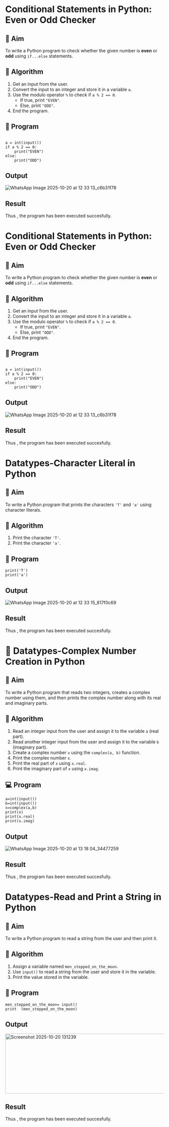 # Conditional Statements in Python: Even or Odd Checker

## 🎯 Aim
To write a Python program to check whether the given number is **even** or **odd** using `if...else` statements.

## 🧠 Algorithm
1. Get an input from the user.
2. Convert the input to an integer and store it in a variable `a`.
3. Use the modulo operator `%` to check if `a % 2 == 0`.
   - If true, print `"EVEN"`.
   - Else, print `"ODD"`.
4. End the program.

## 🧾 Program
```

a = int(input())
if a % 2 == 0:
    print("EVEN")
else:
    print("ODD")
```

## Output
![WhatsApp Image 2025-10-20 at 12 33 13_c6b31f78](https://github.com/user-attachments/assets/e4235caa-0787-471f-b08f-3ef1b20bb52d)

## Result
Thus , the program has been executed succesfully.


# Conditional Statements in Python: Even or Odd Checker

## 🎯 Aim
To write a Python program to check whether the given number is **even** or **odd** using `if...else` statements.

## 🧠 Algorithm
1. Get an input from the user.
2. Convert the input to an integer and store it in a variable `a`.
3. Use the modulo operator `%` to check if `a % 2 == 0`.
   - If true, print `"EVEN"`.
   - Else, print `"ODD"`.
4. End the program.

## 🧾 Program
```

a = int(input())
if a % 2 == 0:
    print("EVEN")
else:
    print("ODD")
```

## Output
![WhatsApp Image 2025-10-20 at 12 33 13_c6b31f78](https://github.com/user-attachments/assets/e4235caa-0787-471f-b08f-3ef1b20bb52d)

## Result
Thus , the program has been executed succesfully.


# Datatypes-Character Literal in Python

## 🎯 Aim
To write a Python program that prints the characters `'T'` and `'a'` using character literals.

## 🧠 Algorithm
1. Print the character `'T'`.
2. Print the character `'a'`.

## 🧾 Program
~~~
print('T')
print('a')
~~~

## Output
![WhatsApp Image 2025-10-20 at 12 33 15_817f0c69](https://github.com/user-attachments/assets/f215939e-93ab-4b8f-bba1-afa51713b1e1)


## Result
Thus , the program has been executed succesfully.


# 🧮 Datatypes-Complex Number Creation in Python

## 🎯 Aim
To write a Python program that reads two integers, creates a complex number using them, and then prints the complex number along with its real and imaginary parts.

## 🧠 Algorithm
1. Read an integer input from the user and assign it to the variable `a` (real part).
2. Read another integer input from the user and assign it to the variable `b` (imaginary part).
3. Create a complex number `x` using the `complex(a, b)` function.
4. Print the complex number `x`.
5. Print the real part of `x` using `x.real`.
6. Print the imaginary part of `x` using `x.imag`.

## 💻 Program
~~~
a=int(input())
b=int(input())
x=complex(a,b)
print(x)
print(x.real)
print(x.imag)
~~~

## Output
![WhatsApp Image 2025-10-20 at 13 18 04_34477259](https://github.com/user-attachments/assets/b89810b9-7a83-4e01-b3a3-c452540ef3a3)


## Result
Thus , the program has been executed succesfully.

# Datatypes-Read and Print a String in Python

## 🎯 Aim
To write a Python program to read a string from the user and then print it.

## 🧠 Algorithm
1. Assign a variable named `men_stepped_on_the_moon`.
2. Use `input()` to read a string from the user and store it in the variable.
3. Print the value stored in the variable.

## 🧾 Program
~~~
men_stepped_on_the_moon= input()
print  (men_stepped_on_the_moon)
~~~
## Output
<img width="987" height="190" alt="Screenshot 2025-10-20 131239" src="https://github.com/user-attachments/assets/6fa6577f-2bd0-4dda-aa4b-0f052d0a8a8f" />

## Result
Thus , the program has been executed succesfully.
